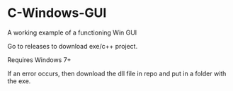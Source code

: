 # C-Windows-GUI
A working example of a functioning Win GUI

Go to releases to download exe/c++ project.

Requires Windows 7+

If an error occurs, then download the dll file in repo and put in a folder with the exe.

